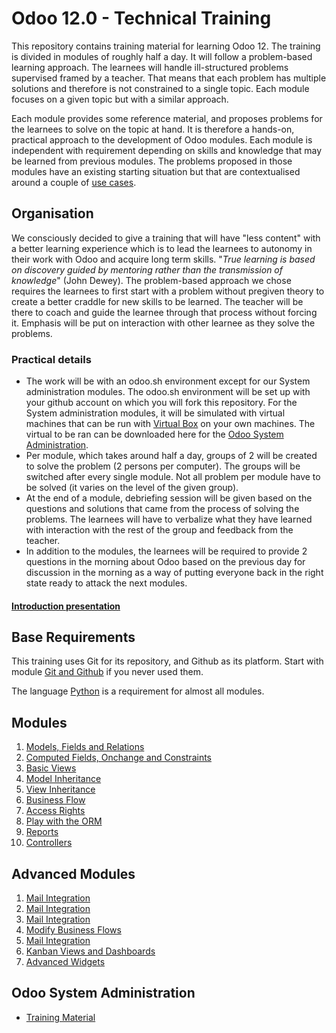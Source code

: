 # Odoo 12.0 - Technical Training

This repository contains training material for learning Odoo 12. The training is divided in modules of roughly half a day. It will follow a problem-based learning approach. The learnees will handle ill-structured problems supervised framed by a teacher. That means that each problem has multiple solutions and therefore is not constrained to a single topic. Each module focuses on a given topic but with a similar approach.

Each module provides some reference material, and proposes problems for the learnees to solve on the topic at hand.
It is therefore a hands-on, practical approach to the development of Odoo modules. Each module is independent with requirement depending on skills and knowledge that may be learned from previous modules. The problems proposed in those modules have an existing starting situation but that are contextualised around a couple of [use cases](docs/use-case.md).

## Organisation

We consciously decided to give a training that will have "less content" with a better learning experience which is to lead the learnees to autonomy in their work with Odoo and acquire long term skills. "*True learning is based on discovery guided by mentoring rather than the transmission of knowledge*" (John Dewey). The problem-based approach we chose requires the learnees to first start with a problem without pregiven theory to create a better craddle for new skills to be learned. The teacher will be there to coach and guide the learnee through that process without forcing it. Emphasis will be put on interaction with other learnee as they solve the problems. 

### Practical details

* The work will be with an odoo.sh environment except for our System administration modules. The odoo.sh environment will be set up with your github account on which you will fork this repository. For the System administration modules, it will be simulated with virtual machines that can be run with [Virtual Box](https://www.virtualbox.org/) on your own machines. The virtual to be ran can be downloaded here for the [Odoo System Administration](http://download.odoo.com/internal/sysadmin-training-vms.zip).
* Per module, which takes around half a day, groups of 2 will be created to solve the problem (2 persons per computer). The groups will be switched after every single module. Not all problem per module have to be solved (it varies on the level of the given group).
* At the end of a module, debriefing session will be given based on the questions and solutions that came from the process of solving the problems. The learnees will have to verbalize what they have learned with interaction with the rest of the group and feedback from the teacher.
* In addition to the modules, the learnees will be required to provide 2 questions in the morning about Odoo based on the previous day for discussion in the morning as a way of putting everyone back in the right state ready to attack the next modules.

#### [Introduction presentation](https://docs.google.com/a/odoo.com/presentation/d/1O2hd-jNtZN93-hhi_KFKgRVw90Yfdow6Su7YHF6oc_s/edit?usp=sharing)

## Base Requirements

This training uses Git for its repository, and Github as its platform.
Start with module [Git and Github](00-git) if you never used them.

The language [Python](https://www.python.org/) is a requirement for almost all modules.


## Modules

1. [Models, Fields and Relations](01-models)
1. [Computed Fields, Onchange and Constraints](02-fields)
1. [Basic Views](03-views)
1. [Model Inheritance](04-model-inheritance)
1. [View Inheritance](05-view-inheritance)
1. [Business Flow](06-business-flow)
1. [Access Rights](08-access-right)
1. [Play with the ORM](09-orm)
1. [Reports](10-reports)
1. [Controllers](11-controller)


## Advanced Modules

1. [Mail Integration](15-widgets)
1. [Mail Integration](16-advanced-customization)
1. [Mail Integration](17-creating-views)
1. [Modify Business Flows](19-modify-business-flow)
1. [Mail Integration](25-mail-integration)
1. [Kanban Views and Dashboards](26-kanban-dashboard)
1. [Advanced Widgets](27-widgets)


## Odoo System Administration

* [Training Material](99-sysadmin)
